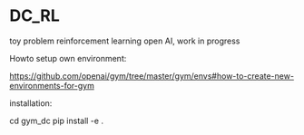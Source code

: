 # DC_RL
toy problem reinforcement learning open AI, work in progress


Howto setup own environment:

https://github.com/openai/gym/tree/master/gym/envs#how-to-create-new-environments-for-gym

installation:

cd gym_dc
pip install -e .
